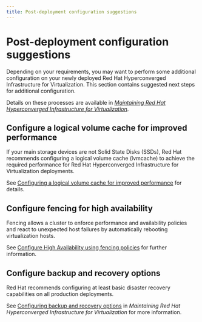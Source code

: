 ```yaml
---
title: Post-deployment configuration suggestions
---
```


# Post-deployment configuration suggestions

Depending on your requirements, you may want to perform some additional configuration on your newly deployed Red Hat Hyperconverged Infrastructure for Virtualization. This section contains suggested next steps for additional configuration.

Details on these processes are available in [*Maintaining Red Hat Hyperconverged Infrastructure for Virtualization*](https://access.redhat.com/documentation/en-us/red_hat_hyperconverged_infrastructure_for_virtualization/1.5/html-single/maintaining_red_hat_hyperconverged_infrastructure_for_virtualization/).


## Configure a logical volume cache for improved performance

If your main storage devices are not Solid State Disks (SSDs), Red Hat recommends configuring a logical volume cache (lvmcache) to achieve the required performance for Red Hat Hyperconverged Infrastructure for Virtualization deployments.

See [Configuring a logical volume cache for improved performance](https://access.redhat.com/documentation/en-us/red_hat_hyperconverged_infrastructure_for_virtualization/1.5/html-single/maintaining_red_hat_hyperconverged_infrastructure_for_virtualization/#config-lvmcache) for details.


## Configure fencing for high availability

Fencing allows a cluster to enforce performance and availability policies and react to unexpected host failures by automatically rebooting virtualization hosts.

See [Configure High Availability using fencing policies](https://access.redhat.com/documentation/en-us/red_hat_hyperconverged_infrastructure_for_virtualization/1.5/html-single/maintaining_red_hat_hyperconverged_infrastructure_for_virtualization/#config-fencing-policy) for further information.


## Configure backup and recovery options

Red Hat recommends configuring at least basic disaster recovery capabilities on all production deployments.

See [Configuring backup and recovery options](https://access.redhat.com/documentation/en-us/red_hat_hyperconverged_infrastructure_for_virtualization/1.5/html/maintaining_red_hat_hyperconverged_infrastructure_for_virtualization/config-backup-recovery) in *Maintaining Red Hat Hyperconverged Infrastructure for Virtualization* for more information.
